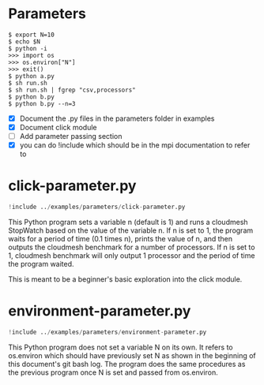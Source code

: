 # Parameters

```
$ export N=10
$ echo $N
$ python -i
>>> import os
>>> os.environ["N"]
>>> exit()
$ python a.py
$ sh run.sh
$ sh run.sh | fgrep "csv,processors"
$ python b.py
$ python b.py --n=3
```

- [x] Document the .py files in the parameters folder in examples
- [x] Document click module
- [ ] Add parameter passing section
- [x] you can do !include which should be in the mpi documentation to refer to

# click-parameter.py

``` python
!include ../examples/parameters/click-parameter.py
```

This Python program sets a variable n (default is 1) and runs a cloudmesh StopWatch
based on the value of the variable n. If n is set to 1, the program waits for a
period of time (0.1 times n), prints the value of n, and then outputs the cloudmesh
benchmark for a number of processors. If n is set to 1, cloudmesh benchmark will only
output 1 processor and the period of time the program waited.

This is meant to be a beginner's basic exploration into the click module.

# environment-parameter.py

``` python
!include ../examples/parameters/environment-parameter.py
```

This Python program does not set a variable N on its own. It refers to os.environ
which should have previously set N as shown in the beginning of this document's
git bash log. The program does the same procedures as the
previous program once N is set and passed from os.environ.